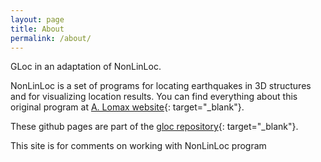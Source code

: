 ```yaml
---
layout: page
title: About
permalink: /about/
---
```


GLoc in an adaptation of NonLinLoc.

NonLinLoc is a set of programs for locating earthquakes in 3D structures and for visualizing location results.
You can find everything about this original program at [A. Lomax website](http://alomax.free.fr/nlloc/){: target="_blank"}.

These github pages are part of the [gloc repository](https://github.com/zacherle/gloc){: target="_blank"}.   

This site is for comments on working with NonLinLoc program
 

